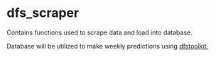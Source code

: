 # dfs_scraper

Contains functions used to scrape data and load into database.

Database will be utilized to make weekly predictions using [dfstoolkit.](https://www.github.com/kimjam/dfstoolkit)
